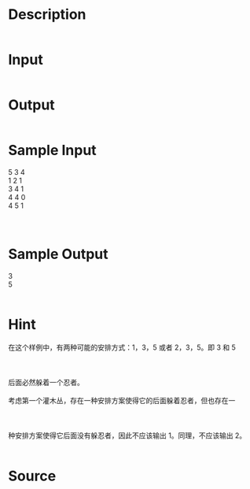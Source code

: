 
# Description

<div class="content"><p><img alt="" src="/source/bzoj/2811/img/aHR0cHM6Ly9seWRzeS5jb20vSnVkZ2VPbmxpbmUvdXBsb2FkLzIwMTIwNS8xKDYpLmpwZw==.jpg"/></p></div>

# Input

<div class="content"><p><img alt="" src="/source/bzoj/2811/img/aHR0cHM6Ly9seWRzeS5jb20vSnVkZ2VPbmxpbmUvdXBsb2FkLzIwMTIwNS8yKDMpLmpwZw==.jpg"/></p></div>

# Output

<div class="content"><p><img alt="" src="/source/bzoj/2811/img/aHR0cHM6Ly9seWRzeS5jb20vSnVkZ2VPbmxpbmUvdXBsb2FkLzIwMTIwNS8zLmpwZw==.jpg"/></p></div>

# Sample Input

<div class="content"><span class="sampledata">5  3 4<br/>
1  2 1<br/>
3  4 1<br/>
4  4 0<br/>
4  5 1<br/>
 <br/>
 <br/>
</span></div>

# Sample Output

<div class="content"><span class="sampledata">3 <br/>
5 <br/>
 <br/>
</span></div>

# Hint

<div class="content"><p></p><p>在这个样例中，有两种可能的安排方式：1，3，5 或者 2，3，5。即 3 和 5<br/><br/>
 <br/><br/>
后面必然躲着一个忍者。 <br/><br/>
考虑第一个灌木丛，存在一种安排方案使得它的后面躲着忍者，但也存在一<br/><br/>
 <br/><br/>
种安排方案使得它后面没有躲忍者，因此不应该输出 1。同理，不应该输出 2。<br/><br/>
</p><p></p></div>

# Source

<div class="content"><p><a href="problemset.php?search="></a></p></div>

